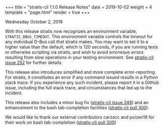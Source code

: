 +++
title = "stratis-cli 1.1.0 Release Notes"
date = 2019-10-02
weight = 4
template = "page.html"
render = true
+++

Wednesday October 2, 2019

With this release stratis now recognizes an environment variable,
`STRATIS_DBUS_TIMEOUT`. This environment variable controls the timeout for
any individual D-Bus call that stratis makes. You may want to set it to a
higher value than the default, which is 120 seconds, if you are running
tests or otherwise scripting via stratis, and wish to avoid erroneous errors
resulting from slow operations in your testing environment. See
[stratis-cli issue 252] for further details.

This release also introduces simplified and more complete error-reporting.
For stratis, it constitutes an error if any command issued results in a
Python stack trace. If you experience any such incident, please
report it in a GitHub issue, including the full stack trace, and
circumstances that led up to the incident.

<!-- more -->

This release also includes a minor bug fix ([stratis-cli issue 248]) and an
enhancement to the bash tab-completion facilities ([stratis-cli pull 300]).

We would like to thank our external contributors carzacc and poizen18 for
their work on bash tab-completion ([stratis-cli pull 300])

[stratis-cli issue 248]: https://github.com/stratis-storage/stratis-cli/issues/248
[stratis-cli issue 252]: https://github.com/stratis-storage/stratis-cli/issues/252
[stratis-cli pull 300]: https://github.com/stratis-storage/stratis-cli/pull/300
